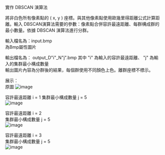實作 DBSCAN 演算法  

將非白色所有像素點的 ( x, y ) 座標。與其他像素點使用歐幾里得距離公式計算距離。輸入 DBSCAN演算法需要的參數：像素點合併容許最遠距離、每群構成群的最小數量。依據 DBSCAN 演算法進行分群。  

輸入檔名為：input.bmp  
為Bmp屬性圖片  

輸出檔名為： output_D"i"_N"j".bmp 其中 "i" 為輸入的容許最遠距離、 "j" 為輸入的集群最小構成數量  
輸出圖片內容為分群後的結果，每個群使用不同顏色上色。離群座標不標示。  

展示：  
原圖 
![image](https://github.com/gta45297/resume/blob/main/%E5%AF%A6%E4%BD%9CDBSCAN%E6%BC%94%E7%AE%97%E6%B3%95/show/input.bmp)

容許最遠距離 i = 1 
集群最小構成數量 j = 5  
![image](https://github.com/gta45297/resume/blob/main/%E5%AF%A6%E4%BD%9CDBSCAN%E6%BC%94%E7%AE%97%E6%B3%95/show/output_D1_N5.bmp)

容許最遠距離 i = 2  
集群最小構成數量 j = 5  
![image](https://github.com/gta45297/resume/blob/main/%E5%AF%A6%E4%BD%9CDBSCAN%E6%BC%94%E7%AE%97%E6%B3%95/show/output_D2_N5.bmp)

容許最遠距離 i = 3  
集群最小構成數量 j = 5  
![image](https://github.com/gta45297/resume/blob/main/%E5%AF%A6%E4%BD%9CDBSCAN%E6%BC%94%E7%AE%97%E6%B3%95/show/output_D3_N5.bmp)
